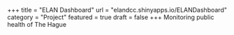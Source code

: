 +++
title = "ELAN Dashboard"
url =  "elandcc.shinyapps.io/ELANDashboard"
category = "Project"
featured = true
draft = false
+++
Monitoring public health of The Hague
